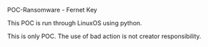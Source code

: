 POC-Ransomware - Fernet Key

This POC is run through LinuxOS using python.

This is only POC. The use of bad action is not creator responsibility.
